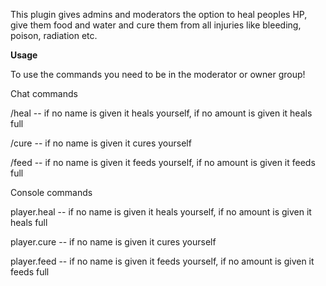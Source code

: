 This plugin gives admins and moderators the option to heal peoples HP, give them food and water and cure them from all injuries like bleeding, poison, radiation etc.

**Usage**

To use the commands you need to be in the moderator or owner group!

Chat commands

/heal <name> <amount> -- if no name is given it heals yourself, if no amount is given it heals full

/cure <name> -- if no name is given it cures yourself

/feed <name> <amount> -- if no name is given it feeds yourself, if no amount is given it feeds full

Console commands

player.heal <name> <amount> -- if no name is given it heals yourself, if no amount is given it heals full

player.cure <name> -- if no name is given it cures yourself

player.feed <name> <amount> -- if no name is given it feeds yourself, if no amount is given it feeds full